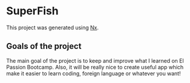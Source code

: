 

# SuperFish

This project was generated using [Nx](https://nx.dev).

## Goals of the project

The main goal of the project is to keep and improve what I learned on El Passion Bootcamp. 
Also, it will be really nice to create useful app which make it easier to learn coding, foreign language or whatever you want! 

